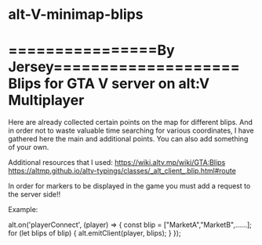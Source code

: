 # alt-V-minimap-blips
================By Jersey====================
Blips for GTA V server on alt:V Multiplayer
=============================================
Here are already collected certain points on the map for different blips.
And in order not to waste valuable time searching for various coordinates, I have gathered here the main and additional points.
You can also add something of your own.

Additional resources that I used:
https://wiki.altv.mp/wiki/GTA:Blips
https://altmp.github.io/altv-typings/classes/_alt_client_.blip.html#route

In order for markers to be displayed in the game you must add a request to the server side!!

Example:

alt.on('playerConnect', (player) => {
const blip = ["MarketA","MarketB",......];
	for (let blips of blip) {
    alt.emitClient(player, blips);
  }
});
